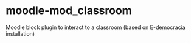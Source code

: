 # moodle-mod_classroom
Moodle block plugin to interact to a classroom (based on E-democracia installation)
